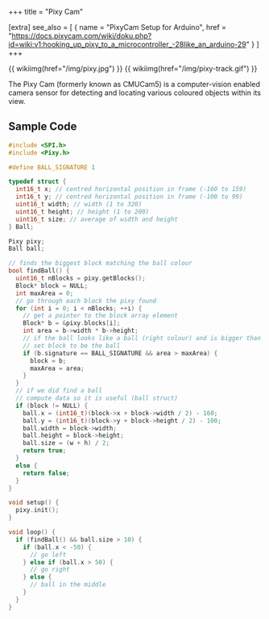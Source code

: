+++
title = "Pixy Cam"

[extra]
see_also = [
  { name = "PixyCam Setup for Arduino", href = "https://docs.pixycam.com/wiki/doku.php?id=wiki:v1:hooking_up_pixy_to_a_microcontroller_-28like_an_arduino-29" }
]
+++

{{ wikiimg(href="/img/pixy.jpg") }}
{{ wikiimg(href="/img/pixy-track.gif") }}

The Pixy Cam (formerly known as CMUCam5) is a computer-vision enabled camera sensor for detecting and locating various coloured objects within its view.

## Sample Code

```c
#include <SPI.h>
#include <Pixy.h>

#define BALL_SIGNATURE 1

typedef struct {
  int16_t x; // centred horizontal position in frame (-160 to 159)
  int16_t y; // centred horizontal position in frame (-100 to 99)
  uint16_t width; // width (1 to 320)
  uint16_t height; // height (1 to 200)
  uint16_t size; // average of width and height
} Ball;

Pixy pixy;
Ball ball;

// finds the biggest block matching the ball colour
bool findBall() {
  uint16_t nBlocks = pixy.getBlocks();
  Block* block = NULL;
  int maxArea = 0;
  // go through each block the pixy found
  for (int i = 0; i < nBlocks; ++i) {
    // get a pointer to the block array element
    Block* b = &pixy.blocks[i];
    int area = b->width * b->height;
    // if the ball looks like a ball (right colour) and is bigger than the last one
    // set block to be the ball
    if (b.signature == BALL_SIGNATURE && area > maxArea) {
      block = b;
      maxArea = area;
    }
  }
  // if we did find a ball
  // compute data so it is useful (ball struct)
  if (block != NULL) {
    ball.x = (int16_t)(block->x + block->width / 2) - 160;
    ball.y = (int16_t)(block->y + block->height / 2) - 100;
    ball.width = block->width;
    ball.height = block->height;
    ball.size = (w + h) / 2;
    return true;
  }
  else {
    return false;
  }
}

void setup() {
  pixy.init();
}

void loop() {
  if (findBall() && ball.size > 10) {
    if (ball.x < -50) {
      // go left
    } else if (ball.x > 50) {
      // go right
    } else {
      // ball in the middle
    }
  }
}
```
